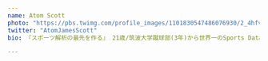 ```yaml
---
name: Atom Scott
photo: "https://pbs.twimg.com/profile_images/1101830547486076930/2_4hfvhP_400x400.jpg"
twitter: "AtomJamesScott"
bio: 『スポーツ解析の最先を作る』 21歳/筑波大学蹴球部(3年)から世界一のSports Data Analystを目指してます。情報科学類(COINS)。産総研&CVlabでスポーツにおける人間追跡•姿勢推定技術とそこから得られるデータとその分析の研究をしてます。

---
```

